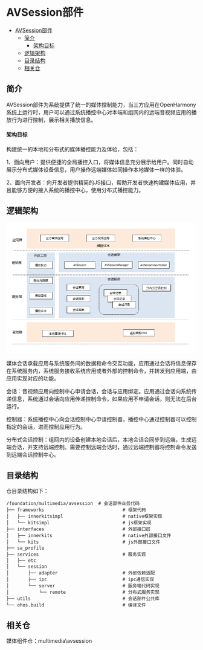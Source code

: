 # AVSession部件<a name="ZH-CN_TOPIC_0000001148809513"></a>

- [AVSession部件<a name="ZH-CN_TOPIC_0000001148809513"></a>](#avsession部件)
  - [简介<a name="section1158716411637"></a>](#简介)
      - [架构目标<a name="avsession_targets"></a>](#架构目标)
  - [逻辑架构<a name="avsession_arch"></a>](#逻辑架构)
  - [目录结构<a name="section161941989596"></a>](#目录结构)
  - [相关仓<a name="section1533973044317"></a>](#相关仓)

## 简介<a name="section1158716411637"></a>

AVSession部件为系统提供了统一的媒体控制能力，当三方应用在OpenHarmony系统上运行时，用户可以通过系统播控中心对本端和组网内的远端音视频应用的播放行为进行控制，展示相关播放信息。

#### 架构目标<a name="avsession_targets"></a>

构建统一的本地和分布式的媒体播控能力及体验，包括：

1、面向用户：提供便捷的全局播控入口，将媒体信息充分展示给用户。同时自动展示分布式媒体设备信息，用户操作远端媒体如同操作本地媒体一样的体验。

2、面向开发者：向开发者提供精简的JS接口，帮助开发者快速构建媒体应用，并且能够方便的接入系统的播控中心，使用分布式播控能力。

## 逻辑架构<a name="avsession_arch"></a>

![逻辑架构图](figures/frameworkimage.png)

媒体会话承载应用与系统服务间的数据和命令交互功能，应用通过会话将信息保存在系统服务内，系统服务接收系统应用或者外部的控制命令，并转发到应用端，由应用实现对应的功能。

会话：音视频应用向控制中心申请会话，会话与应用绑定。应用通过会话向系统传递信息，系统通过会话向应用传递控制命令，如果应用不申请会话，则无法在后台运行。

控制器：系统播控中心向会话控制中心申请控制器，播控中心通过控制器可以控制指定的会话，进而控制应用行为。

分布式会话控制：组网内的设备创建本地会话后，本地会话会同步到远端，生成远端会话，并支持远端控制。需要控制远端会话时，通过远端控制器将控制命令发送到远端会话控制中心。

## 目录结构<a name="section161941989596"></a>

仓目录结构如下：

```
/foundation/multimedia/avsession  # 会话部件业务代码
├── frameworks                             # 框架代码
│   ├── innerkitsimpl                      # native框架实现
│   └── kitsimpl                           # js框架实现
├── interfaces                             # 外部接口层
│   ├── innerkits                          # native外部接口文件
│   └── kits                               # js外部接口文件
├── sa_profile
├── services                               # 服务实现
│   ├── etc
│   └── session
│       ├── adapter                        # 外部依赖适配
│       ├── ipc                            # ipc通信实现
│       └── server                         # 服务端代码实现
│           └── remote                     # 分布式服务实现
├── utils                                  # 会话部件公共库
└── ohos.build                             # 编译文件
```



## 相关仓<a name="section1533973044317"></a>

媒体组件仓：multimedia\avsession

